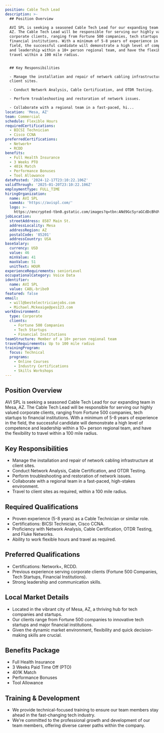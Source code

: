 ```yaml
---
position: Cable Tech Lead
description: >-
  ## Position Overview

  AVI SPL is seeking a seasoned Cable Tech Lead for our expanding team in Mesa,
  AZ. The Cable Tech Lead will be responsible for serving our highly valued
  corporate clients, ranging from Fortune 500 companies, tech startups to
  financial institutions. With a minimum of 5-8 years of experience in the
  field, the successful candidate will demonstrate a high level of competence
  and leadership within a 10+ person regional team, and have the flexibility to
  travel within a 100 mile radius.


  ## Key Responsibilities

  - Manage the installation and repair of network cabling infrastructure at
  client sites.

  - Conduct Network Analysis, Cable Certification, and OTDR Testing.

  - Perform troubleshooting and restoration of network issues.

  - Collaborate with a regional team in a fast-paced, hi...
location: 'Mesa, AZ'
team: Commercial
schedule: Flexible Hours
requiredCertifications:
  - BICSI Technician
  - Cisco CCNA
preferredCertifications:
  - Network+
  - RCDD
benefits:
  - Full Health Insurance
  - 3 Weeks PTO
  - 401k Match
  - Performance Bonuses
  - Tool Allowance
datePosted: '2024-12-17T23:10:22.106Z'
validThrough: '2025-01-20T23:10:22.106Z'
employmentType: FULL_TIME
hiringOrganization:
  name: AVI SPL
  sameAs: 'https://avispl.com/'
  logo: >-
    https://encrypted-tbn0.gstatic.com/images?q=tbn:ANd9GcSyraGCdDcBhUVCLjb9MI2McsVysMD7wjYlIQ&s
jobLocation:
  streetAddress: 8587 Main St.
  addressLocality: Mesa
  addressRegion: AZ
  postalCode: '85201'
  addressCountry: USA
baseSalary:
  currency: USD
  value: 46
  minValue: 41
  maxValue: 51
  unitText: HOUR
experienceRequirements: seniorLevel
occupationalCategory: Voice Data
identifier:
  name: AVI SPL
  value: CABL-bribo9
featured: false
email:
  - will@bestelectricianjobs.com
  - Michael.Mckeaige@pes123.com
workEnvironment:
  type: Corporate
  clients:
    - Fortune 500 Companies
    - Tech Startups
    - Financial Institutions
teamStructure: Member of a 10+ person regional team
travelRequirements: Up to 100 mile radius
trainingProgram:
  focus: Technical
  programs:
    - Online Courses
    - Industry Certifications
    - Skills Workshops
---
```




## Position Overview
AVI SPL is seeking a seasoned Cable Tech Lead for our expanding team in Mesa, AZ. The Cable Tech Lead will be responsible for serving our highly valued corporate clients, ranging from Fortune 500 companies, tech startups to financial institutions. With a minimum of 5-8 years of experience in the field, the successful candidate will demonstrate a high level of competence and leadership within a 10+ person regional team, and have the flexibility to travel within a 100 mile radius.

## Key Responsibilities
- Manage the installation and repair of network cabling infrastructure at client sites.
- Conduct Network Analysis, Cable Certification, and OTDR Testing.
- Perform troubleshooting and restoration of network issues.
- Collaborate with a regional team in a fast-paced, high-stakes environment.
- Travel to client sites as required, within a 100 mile radius.

## Required Qualifications
- Proven experience (5-8 years) as a Cable Technician or similar role.
- Certifications: BICSI Technician, Cisco CCNA.
- Proficiency with Network Analysis, Cable Certification, OTDR Testing, and Fluke Networks.
- Ability to work flexible hours and travel as required.

## Preferred Qualifications
- Certifications: Network+, RCDD.
- Previous experience serving corporate clients (Fortune 500 Companies, Tech Startups, Financial Institutions).
- Strong leadership and communication skills.

## Local Market Details
- Located in the vibrant city of Mesa, AZ, a thriving hub for tech companies and startups.
- Our clients range from Fortune 500 companies to innovative tech startups and major financial institutions.
- Given the dynamic market environment, flexibility and quick decision-making skills are crucial.

## Benefits Package
- Full Health Insurance
- 3 Weeks Paid Time Off (PTO)
- 401K Match
- Performance Bonuses
- Tool Allowance

## Training & Development
- We provide technical-focused training to ensure our team members stay ahead in the fast-changing tech industry.
- We're committed to the professional growth and development of our team members, offering diverse career paths within the company.
